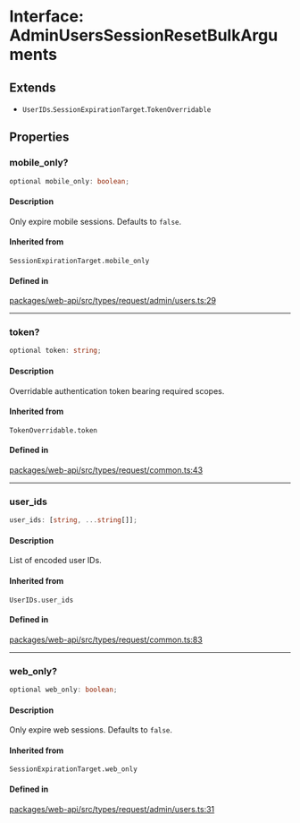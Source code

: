 # Interface: AdminUsersSessionResetBulkArguments

## Extends

- `UserIDs`.`SessionExpirationTarget`.`TokenOverridable`

## Properties

### mobile\_only?

```ts
optional mobile_only: boolean;
```

#### Description

Only expire mobile sessions. Defaults to `false`.

#### Inherited from

`SessionExpirationTarget.mobile_only`

#### Defined in

[packages/web-api/src/types/request/admin/users.ts:29](https://github.com/slackapi/node-slack-sdk/blob/7b348598b763c2b7545d1042b5f0429775cfa62c/packages/web-api/src/types/request/admin/users.ts#L29)

***

### token?

```ts
optional token: string;
```

#### Description

Overridable authentication token bearing required scopes.

#### Inherited from

`TokenOverridable.token`

#### Defined in

[packages/web-api/src/types/request/common.ts:43](https://github.com/slackapi/node-slack-sdk/blob/7b348598b763c2b7545d1042b5f0429775cfa62c/packages/web-api/src/types/request/common.ts#L43)

***

### user\_ids

```ts
user_ids: [string, ...string[]];
```

#### Description

List of encoded user IDs.

#### Inherited from

`UserIDs.user_ids`

#### Defined in

[packages/web-api/src/types/request/common.ts:83](https://github.com/slackapi/node-slack-sdk/blob/7b348598b763c2b7545d1042b5f0429775cfa62c/packages/web-api/src/types/request/common.ts#L83)

***

### web\_only?

```ts
optional web_only: boolean;
```

#### Description

Only expire web sessions. Defaults to `false`.

#### Inherited from

`SessionExpirationTarget.web_only`

#### Defined in

[packages/web-api/src/types/request/admin/users.ts:31](https://github.com/slackapi/node-slack-sdk/blob/7b348598b763c2b7545d1042b5f0429775cfa62c/packages/web-api/src/types/request/admin/users.ts#L31)
